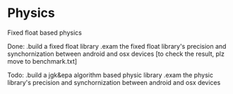 # Physics
Fixed float based physics

Done:
.build a fixed float library
.exam the fixed float library's precision and synchornization between android and osx 
devices [to check the result, plz move to benchmark.txt]

Todo:
.build a jgk&epa algorithm based physic library
.exam the physic library's precision and synchornization between android and osx devices



